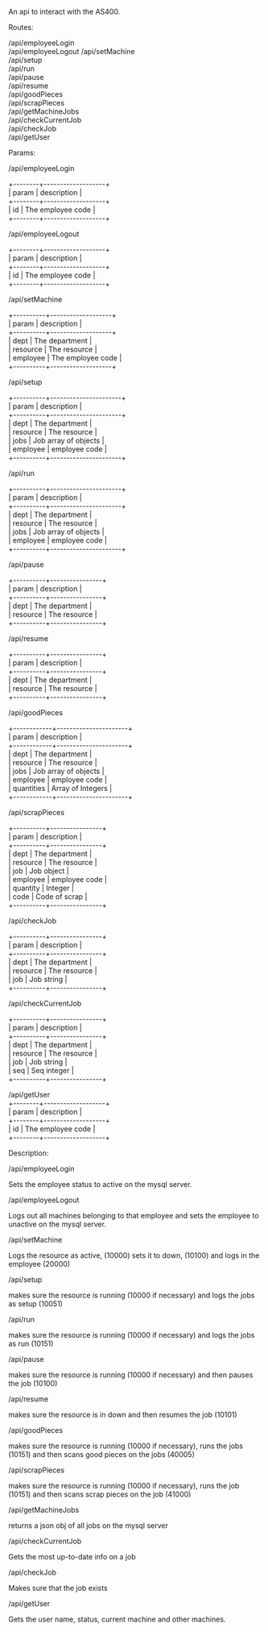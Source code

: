 An api to interact with the AS400.  
    
Routes:  

/api/employeeLogin  
/api/employeeLogout 
/api/setMachine  
/api/setup  
/api/run  
/api/pause  
/api/resume  
/api/goodPieces  
/api/scrapPieces  
/api/getMachineJobs  
/api/checkCurrentJob  
/api/checkJob  
/api/getUser  

Params:  

/api/employeeLogin  

+--------+-------------------+  
| param  | description       |  
+--------+-------------------+  
| id     | The employee code |  
+--------+-------------------+  

/api/employeeLogout  

+--------+-------------------+  
| param  | description       |  
+--------+-------------------+  
| id     | The employee code |  
+--------+-------------------+  

/api/setMachine  

+----------+-------------------+  
| param    | description       |  
+----------+-------------------+  
| dept     | The department    |  
| resource | The resource      |  
| employee | The employee code |  
+----------+-------------------+  

/api/setup  

+----------+----------------------+  
| param    | description          |  
+----------+----------------------+  
| dept     | The department       |  
| resource | The resource         |  
| jobs     | Job array of objects |  
| employee | employee code        |  
+----------+----------------------+  

/api/run  

+----------+----------------------+  
| param    | description          |  
+----------+----------------------+  
| dept     | The department       |  
| resource | The resource         |  
| jobs     | Job array of objects |  
| employee | employee code        |  
+----------+----------------------+  

/api/pause  

+----------+----------------+  
| param    | description    |  
+----------+----------------+  
| dept     | The department |  
| resource | The resource   |  
+----------+----------------+  

/api/resume  

+----------+----------------+  
| param    | description    |  
+----------+----------------+  
| dept     | The department |  
| resource | The resource   |  
+----------+----------------+  

/api/goodPieces  

+------------+----------------------+  
| param      | description          |  
+------------+----------------------+  
| dept       | The department       |  
| resource   | The resource         |  
| jobs       | Job array of objects |  
| employee   | employee code        |  
| quantities | Array of Integers    |  
+------------+----------------------+  

/api/scrapPieces  

+----------+----------------+  
| param    | description    |  
+----------+----------------+  
| dept     | The department |  
| resource | The resource   |  
| job      | Job object     |  
| employee | employee code  |  
| quantity | Integer        |  
| code     | Code of scrap  |  
+----------+----------------+  

/api/checkJob  

+----------+----------------+  
| param    | description    |  
+----------+----------------+  
| dept     | The department |  
| resource | The resource   |  
| job      | Job string     |  
+----------+----------------+  

/api/checkCurrentJob  

+----------+----------------+  
| param    | description    |  
+----------+----------------+  
| dept     | The department |  
| resource | The resource   |  
| job      | Job string     |  
| seq      | Seq integer    |  
+----------+----------------+  

/api/getUser  
+--------+-------------------+  
| param  | description       |  
+--------+-------------------+  
| id     | The employee code |  
+--------+-------------------+  

Description:

/api/employeeLogin  

Sets the employee status to active on the mysql server.

/api/employeeLogout

Logs out all machines belonging to that employee and sets the employee to unactive on the mysql server.

/api/setMachine

Logs the resource as active, (10000) sets it to down, (10100) and logs in the employee (20000)

/api/setup  

makes sure the resource is running (10000 if necessary) and logs the jobs as setup (10051)

/api/run  

makes sure the resource is running (10000 if necessary) and logs the jobs as run (10151)

/api/pause  

makes sure the resource is running (10000 if necessary) and then pauses the job (10100)

/api/resume  

makes sure the resource is in down and then resumes the job (10101)

/api/goodPieces  

makes sure the resource is running (10000 if necessary), runs the jobs (10151) and then scans good pieces on the jobs (40005)

/api/scrapPieces  

makes sure the resource is running (10000 if necessary), runs the job (10151) and then scans scrap pieces on the job (41000)

/api/getMachineJobs  

returns a json obj of all jobs on the mysql server

/api/checkCurrentJob  

Gets the most up-to-date info on a job

/api/checkJob  

Makes sure that the job exists

/api/getUser  

Gets the user name, status, current machine and other machines.